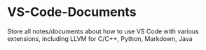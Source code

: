 # VS-Code-Documents
Store all notes/documents about how to use VS Code with various extensions, including LLVM for C/C++, Python, Markdown, Java
